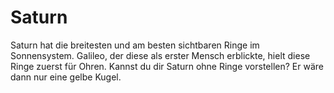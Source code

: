 # Saturn

Saturn hat die breitesten und am besten sichtbaren Ringe im Sonnensystem.
Galileo, der diese als erster Mensch erblickte, hielt diese Ringe zuerst für
Ohren. Kannst du dir Saturn ohne Ringe vorstellen? Er wäre dann nur eine gelbe
Kugel.
